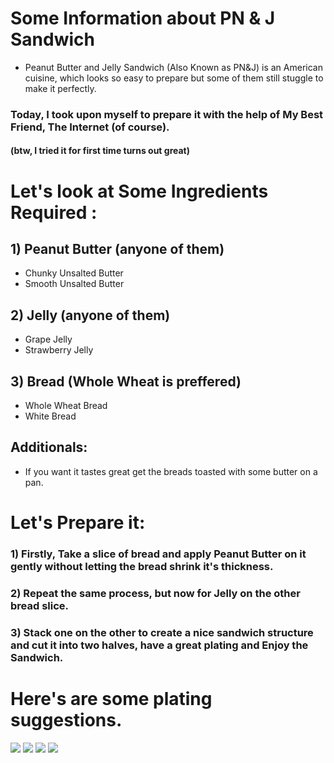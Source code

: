 # Some Information about PN & J Sandwich

- Peanut Butter and Jelly Sandwich (Also Known as PN&J) is an American cuisine, which looks so easy to prepare but some of them still stuggle to make it perfectly.

### Today, I took upon myself to prepare it with the help of My Best Friend, The Internet (of course).
#### (btw, I tried it for first time turns out great)

# Let's look at Some Ingredients Required :

## 1) Peanut Butter (anyone of them)

- Chunky Unsalted Butter
- Smooth Unsalted Butter

## 2) Jelly (anyone of them)

- Grape Jelly
- Strawberry Jelly

## 3) Bread (Whole Wheat is preffered)

- Whole Wheat Bread
- White Bread

## Additionals:

- If you want it tastes great get the breads toasted with some butter on a pan.

# Let's Prepare it:

### 1) Firstly, Take a slice of bread and apply Peanut Butter on it gently without letting the bread shrink it's thickness.

### 2) Repeat the same process, but now for Jelly on the other bread slice.

### 3) Stack one on the other to create a nice sandwich structure and cut it into two halves, have a great plating and Enjoy the Sandwich.

#

# Here's are some plating suggestions.

![](https://th.bing.com/th/id/OIP.fgWOuKr1lwy1G0IYufAt4wHaE7?w=284&h=189&c=7&r=0&o=5&dpr=1.32&pid=1.7)
![](https://th.bing.com/th/id/OIP.wePpN0yFOp7XySkB1-7KAQHaHa?w=189&h=189&c=7&r=0&o=5&dpr=1.32&pid=1.7)
![](https://th.bing.com/th/id/OIP.qlB-VX9w37pzMjGf2JBpXAHaLH?w=135&h=203&c=7&r=0&o=5&dpr=1.32&pid=1.7)
![](https://th.bing.com/th/id/OIP.Sd5-6flJru-zoMV0iBFSQwHaJX?w=149&h=189&c=7&r=0&o=5&dpr=1.32&pid=1.7)

